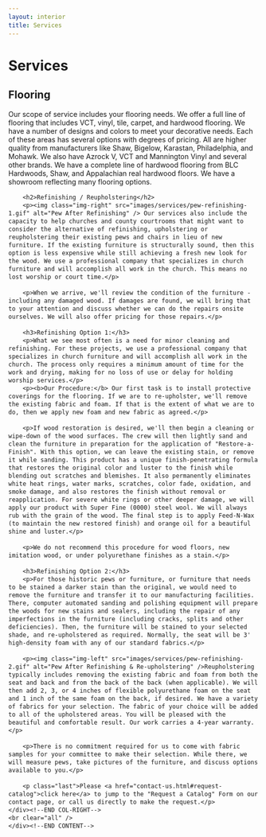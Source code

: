 ```yaml
---
layout: interior
title: Services
---
```

<div id="canvas">
    <div id="col-left"></div><!--END COL-LEFT-->
    <div id="col-right">
        <h1>Services</h1>
        <h2>Flooring</h2>
        <p>Our scope of service includes your flooring needs. We offer a full line of flooring that includes VCT, vinyl, tile, carpet, and hardwood flooring. We have a number of designs and colors to meet your decorative needs. Each of these areas has several options with degrees of pricing. All are higher quality from manufacturers like Shaw, Bigelow, Karastan, Philadelphia, and Mohawk. We also have Azrock V, VCT and Mannington Vinyl and several other brands. We have a complete line of hardwood flooring from BLC Hardwoods, Shaw, and Appalachian real hardwood floors. We have a showroom reflecting many flooring options.</p>
        
        <h2>Refinishing / Reupholstering</h2>
        <p><img class="img-right" src="images/services/pew-refinishing-1.gif" alt="Pew After Refinishing" /> Our services also include the capacity to help churches and county courtrooms that might want to consider the alternative of refinishing, upholstering or reupholstering their existing pews and chairs in lieu of new furniture. If the existing furniture is structurally sound, then this option is less expensive while still achieving a fresh new look for the wood. We use a professional company that specializes in church furniture and will accomplish all work in the church. This means no lost worship or court time.</p>
        
        <p>When we arrive, we'll review the condition of the furniture - including any damaged wood. If damages are found, we will bring that to your attention and discuss whether we can do the repairs onsite ourselves. We will also offer pricing for those repairs.</p>
        
        <h3>Refinishing Option 1:</h3>
        <p>What we see most often is a need for minor cleaning and refinishing. For these projects, we use a professional company that specializes in church furniture and will accomplish all work in the church. The process only requires a minimum amount of time for the work and drying, making for no loss of use or delay for holding worship services.</p>
        <p><b>Our Procedure:</b> Our first task is to install protective coverings for the flooring. If we are to re-upholster, we'll remove the existing fabric and foam. If that is the extent of what we are to do, then we apply new foam and new fabric as agreed.</p>
        
        <p>If wood restoration is desired, we'll then begin a cleaning or wipe-down of the wood surfaces. The crew will then lightly sand and clean the furniture in preparation for the application of "Restore-a-Finish". With this option, we can leave the existing stain, or remove it while sanding. This product has a unique finish-penetrating formula that restores the original color and luster to the finish while blending out scratches and blemishes. It also permanently eliminates white heat rings, water marks, scratches, color fade, oxidation, and smoke damage, and also restores the finish without removal or reapplication. For severe white rings or other deeper damage, we will apply our product with Super Fine (0000) steel wool. We will always rub with the grain of the wood. The final step is to apply Feed-N-Wax (to maintain the new restored finish) and orange oil for a beautiful shine and luster.</p>
        
        <p>We do not recommend this procedure for wood floors, new imitation wood, or under polyurethane finishes as a stain.</p>
        
        <h3>Refinishing Option 2:</h3>
        <p>For those historic pews or furniture, or furniture that needs to be stained a darker stain than the original, we would need to remove the furniture and transfer it to our manufacturing facilities. There, computer automated sanding and polishing equipment will prepare the woods for new stains and sealers, including the repair of any imperfections in the furniture (including cracks, splits and other deficiencies). Then, the furniture will be stained to your selected shade, and re-upholstered as required. Normally, the seat will be 3' high-density foam with any of our standard fabrics.</p>
        
        <p><img class="img-left" src="images/services/pew-refinishing-2.gif" alt="Pew After Refinishing & Re-upholstering" />Reupholstering typically includes removing the existing fabric and foam from both the seat and back and from the back of the back (when applicable). We will then add 2, 3, or 4 inches of flexible polyurethane foam on the seat and 1 inch of the same foam on the back, if desired. We have a variety of fabrics for your selection. The fabric of your choice will be added to all of the upholstered areas. You will be pleased with the beautiful and comfortable result. Our work carries a 4-year warranty.</p>
        
        <p>There is no commitment required for us to come with fabric samples for your committee to make their selection. While there, we will measure pews, take pictures of the furniture, and discuss options available to you.</p>
        
        <p class="last">Please <a href="contact-us.html#request-catalog">click here</a> to jump to the "Request a Catalog" Form on our contact page, or call us directly to make the request.</p>
    </div><!--END COL-RIGHT-->
    <br clear="all" />
    </div><!--END CONTENT-->